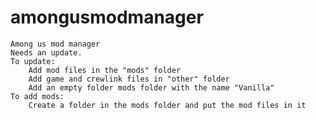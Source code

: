 # amongusmodmanager
	Among us mod manager
	Needs an update.
	To update:
 	 	Add mod files in the "mods" folder
  		Add game and crewlink files in "other" folder
		Add an empty folder mods folder with the name "Vanilla"
	To add mods:
  		Create a folder in the mods folder and put the mod files in it
